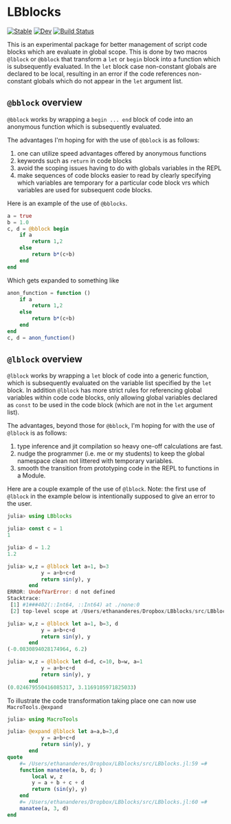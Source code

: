 # LBblocks

[![Stable](https://img.shields.io/badge/docs-stable-blue.svg)](https://EthanAnderes.github.io/LBblocks.jl/stable)
[![Dev](https://img.shields.io/badge/docs-dev-blue.svg)](https://EthanAnderes.github.io/LBblocks.jl/dev)
[![Build Status](https://travis-ci.com/EthanAnderes/LBblocks.jl.svg?branch=master)](https://travis-ci.com/EthanAnderes/LBblocks.jl)


This is an experimental package for better management of script code blocks which are evaluate in global scope. This is done by two macros `@lblock` or `@bblock` that transform a `let` or `begin` block into a function which is subsequently evaluated. In the `let` block case non-constant globals are declared to be local, resulting in an error if the code references non-constant globals which do not appear  in the `let` argument list.


## `@bblock` overview

`@bblock` works by wrapping a `begin ... end` block of code into an anonymous function which is subsequently evaluated. 

The advantages I'm hoping for with the use of `@bblock` is as follows:
1. one can utilize speed advantages offered by anonymous functions
2. keywords such as `return` in code blocks
3. avoid the scoping issues having to do with globals variables in the REPL
4. make sequences of code blocks easier to read by clearly specifying which variables are temporary for a particular code block vrs which variables are used for subsequent code blocks. 

Here is an example of the use of `@bblocks`. 
```julia
a = true
b = 1.0
c, d = @bblock begin
    if a
        return 1,2
    else
        return b*(c+b)
    end
end
```
Which gets expanded to something like
```julia
anon_function = function ()
    if a
        return 1,2
    else
        return b*(c+b)
    end
end
c, d = anon_function()
```


## `@lblock` overview

`@lblock` works by wrapping a `let` block of code into a generic function, which is subsequently evaluated on the variable list specified by the `let` block. In addition `@lblock` has more strict rules for referencing global variables within code code blocks, only allowing global variables declared as `const` to be used in the code block (which are not in the `let` argument list).

The advantages, beyond those for `@bblock`, I'm hoping for with the use of `@lblock` is as follows:
1. type inference and jit compilation so heavy one-off calculations are fast.
2. nudge the programmer (i.e. me or my students) to keep the global namespace clean not littered with temporary variables. 
3. smooth the transition from prototyping code in the REPL to functions in a Module. 

Here are a couple example of the use of `@lblock`. Note: the first use of `@lblock` in the example below is intentionally supposed to give an error to the user.
```julia
julia> using LBblocks

julia> const c = 1
1

julia> d = 1.2
1.2

julia> w,z = @lblock let a=1, b=3
           y = a+b+c+d
           return sin(y), y
       end
ERROR: UndefVarError: d not defined
Stacktrace:
 [1] #1###402(::Int64, ::Int64) at ./none:0
 [2] top-level scope at /Users/ethananderes/Dropbox/LBblocks/src/LBblocks.jl:60

julia> w,z = @lblock let a=1, b=3, d
           y = a+b+c+d
           return sin(y), y
       end
(-0.0830894028174964, 6.2)

julia> w,z = @lblock let d=d, c=10, b=w, a=1
           y = a+b+c+d
           return sin(y), y
       end
(0.024679550416085317, 3.1169105971825033)

```

To illustrate the code transformation taking place one can now use `MacroTools.@expand`

```julia
julia> using MacroTools

julia> @expand @lblock let a=a,b=3,d
           y = a+b+c+d
           return sin(y), y
       end
quote
    #= /Users/ethananderes/Dropbox/LBblocks/src/LBblocks.jl:59 =#
    function manatee(a, b, d; )
        local w, z
        y = a + b + c + d
        return (sin(y), y)
    end
    #= /Users/ethananderes/Dropbox/LBblocks/src/LBblocks.jl:60 =#
    manatee(a, 3, d)
end
```


